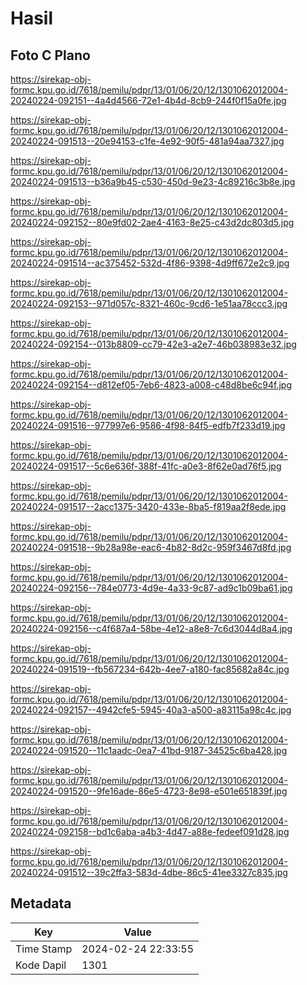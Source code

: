 # Hasil

## Foto C Plano

https://sirekap-obj-formc.kpu.go.id/7618/pemilu/pdpr/13/01/06/20/12/1301062012004-20240224-092151--4a4d4566-72e1-4b4d-8cb9-244f0f15a0fe.jpg

https://sirekap-obj-formc.kpu.go.id/7618/pemilu/pdpr/13/01/06/20/12/1301062012004-20240224-091513--20e94153-c1fe-4e92-90f5-481a94aa7327.jpg

https://sirekap-obj-formc.kpu.go.id/7618/pemilu/pdpr/13/01/06/20/12/1301062012004-20240224-091513--b36a9b45-c530-450d-9e23-4c89216c3b8e.jpg

https://sirekap-obj-formc.kpu.go.id/7618/pemilu/pdpr/13/01/06/20/12/1301062012004-20240224-092152--80e9fd02-2ae4-4163-8e25-c43d2dc803d5.jpg

https://sirekap-obj-formc.kpu.go.id/7618/pemilu/pdpr/13/01/06/20/12/1301062012004-20240224-091514--ac375452-532d-4f86-9398-4d9ff672e2c9.jpg

https://sirekap-obj-formc.kpu.go.id/7618/pemilu/pdpr/13/01/06/20/12/1301062012004-20240224-092153--971d057c-8321-460c-9cd6-1e51aa78ccc3.jpg

https://sirekap-obj-formc.kpu.go.id/7618/pemilu/pdpr/13/01/06/20/12/1301062012004-20240224-092154--013b8809-cc79-42e3-a2e7-46b038983e32.jpg

https://sirekap-obj-formc.kpu.go.id/7618/pemilu/pdpr/13/01/06/20/12/1301062012004-20240224-092154--d812ef05-7eb6-4823-a008-c48d8be6c94f.jpg

https://sirekap-obj-formc.kpu.go.id/7618/pemilu/pdpr/13/01/06/20/12/1301062012004-20240224-091516--977997e6-9586-4f98-84f5-edfb7f233d19.jpg

https://sirekap-obj-formc.kpu.go.id/7618/pemilu/pdpr/13/01/06/20/12/1301062012004-20240224-091517--5c6e636f-388f-41fc-a0e3-8f62e0ad76f5.jpg

https://sirekap-obj-formc.kpu.go.id/7618/pemilu/pdpr/13/01/06/20/12/1301062012004-20240224-091517--2acc1375-3420-433e-8ba5-f819aa2f8ede.jpg

https://sirekap-obj-formc.kpu.go.id/7618/pemilu/pdpr/13/01/06/20/12/1301062012004-20240224-091518--9b28a98e-eac6-4b82-8d2c-959f3467d8fd.jpg

https://sirekap-obj-formc.kpu.go.id/7618/pemilu/pdpr/13/01/06/20/12/1301062012004-20240224-092156--784e0773-4d9e-4a33-9c87-ad9c1b09ba61.jpg

https://sirekap-obj-formc.kpu.go.id/7618/pemilu/pdpr/13/01/06/20/12/1301062012004-20240224-092156--c4f687a4-58be-4e12-a8e8-7c6d3044d8a4.jpg

https://sirekap-obj-formc.kpu.go.id/7618/pemilu/pdpr/13/01/06/20/12/1301062012004-20240224-091519--fb567234-642b-4ee7-a180-fac85682a84c.jpg

https://sirekap-obj-formc.kpu.go.id/7618/pemilu/pdpr/13/01/06/20/12/1301062012004-20240224-092157--4942cfe5-5945-40a3-a500-a83115a98c4c.jpg

https://sirekap-obj-formc.kpu.go.id/7618/pemilu/pdpr/13/01/06/20/12/1301062012004-20240224-091520--11c1aadc-0ea7-41bd-9187-34525c6ba428.jpg

https://sirekap-obj-formc.kpu.go.id/7618/pemilu/pdpr/13/01/06/20/12/1301062012004-20240224-091520--9fe16ade-86e5-4723-8e98-e501e651839f.jpg

https://sirekap-obj-formc.kpu.go.id/7618/pemilu/pdpr/13/01/06/20/12/1301062012004-20240224-092158--bd1c6aba-a4b3-4d47-a88e-fedeef091d28.jpg

https://sirekap-obj-formc.kpu.go.id/7618/pemilu/pdpr/13/01/06/20/12/1301062012004-20240224-091512--39c2ffa3-583d-4dbe-86c5-41ee3327c835.jpg


## Metadata

| Key        | Value               |
| ---------- | ------------------- |
| Time Stamp | 2024-02-24 22:33:55 |
| Kode Dapil | 1301                |




